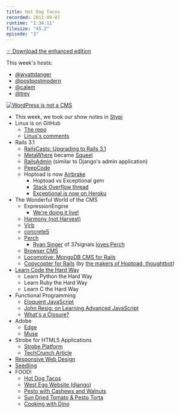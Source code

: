 ```yaml
---
title: Hot Dog Tacos
recorded: 2011-09-07
runtime: "1:34:11"
filesize: "45.2"
episode: "3"
---
```


[☞ Download the enhanced edition](https://treylabs-cdn.nyc3.digitaloceanspaces.com/jawgrind/Jawgrind-Episode-3.m4a)

This week's hosts:

- [@wyattdanger](https://twitter.com/wyattdanger)
- [@postpostmodern](https://twitter.com/postpostmodern)
- [@calem](https://twitter.com/calem)
- [@trey](https://twitter.com/trey)

[![WordPress is not a CMS](https://treylabs-cdn.nyc3.digitaloceanspaces.com/jawgrind/Jawgrind-Episode-3.jpg)](http://trey.cc/post/136160816/ceci-nes-pas-une-cms)

- This week, we took our show notes in [Stypi](http://www.stypi.com)
- Linux is on GitHub
  - [The repo](https://github.com/torvalds/linux)
  - [Linus's comments](http://blueparen.com/node/12)
- Rails 3.1
  - [RailsCasts: Upgrading to Rails 3.1](http://railscasts.com/episodes/282-upgrading-to-rails-3-1)
  - [MetaWhere](http://metautonomo.us/projects/metawhere/) became [Squeel](http://metautonomo.us/projects/squeel/)
  - [RailsAdmin](https://github.com/sferik/rails_admin) (similar to Django's admin application)
  - [PeepCode](http://peepcode.com/products/meet-rails-3-ii)
  - Hoptoad is now [Airbrake](http://airbrakeapp.com/)
    - Hoptoad vs Exceptional gem
    - [Stack Overflow thread](http://wyttdn.gr/x)
    - [Exceptional is now on Heroku](http://addons.heroku.com/exceptional)
- The Wonderful World of the CMS
  - ExpressionEngine
    - [We're doing it live!](http://www.youtube.com/watch?v=fXZj4Wy58Pk)
  - [Harmony (not Harvest)](http://get.harmonyapp.com/)
  - [Virb](http://virb.com/)
  - [concrete5](http://www.concrete5.org/)
  - [Perch](http://grabaperch.com/)
    - [Ryan Singer](http://feltpresence.com/) of 37signals [loves Perch](https://twitter.com/rjs/status/75963354220478464)
  - [Browser CMS](http://www.browsercms.org/)
  - [Locomotive: MongoDB CMS for Rails](http://www.locomotivecms.com/)
  - [Copycopter for Rails](https://copycopter.com/) (by [the makers of Hoptoad, thoughtbot](http://thoughtbot.com/))
- [Learn Code the Hard Way](http://learncodethehardway.org/)
  - Learn Python the Hard Way
  - Learn Ruby the Hard Way
  - Learn C the Hard Way
- Functional Programming
  - [Eloquent JavaScript](http://eloquentjavascript.net/chapter6.html)
  - [John Resig: on Learning Advanced JavaScript](http://ejohn.org/apps/learn/)
  - [What's a Closure?](http://nathansjslessons.appspot.com/)
- Adobe
  - [Edge](http://labs.adobe.com/technologies/edge/)
  - [Muse](http://muse.adobe.com/)
- Strobe for HTML5 Applications
  - [Strobe Platform](http://www.strobecorp.com/products-platform/)
  - [TechCrunch Article](http://techcrunch.com/2011/09/01/strobe-launches-game-changing-html5-app-platform/)
- [Responsive Web Design](http://trey.cc/post/9844209995/responsive-web-design)
- [Seedling](http://preview.seedlinglog.com/)
- FOOD!
  - [Hot Dog Tacos](http://eggandtoast.com/wyattdanger/card/8/)
  - [West Egg Website (django)](http://westeggcafe.com/)
  - [Pesto with Cashews and Walnuts](http://eggandtoast.com/trey/card/207/)
  - [Sun Dried Tomato &amp; Pesto Torta](http://www.epicurious.com/recipes/food/views/Sun-Dried-Tomato-and-Pesto-Torta-102634)
  - [Cooking with Dino](https://mltshp.com/p/4ITI)
